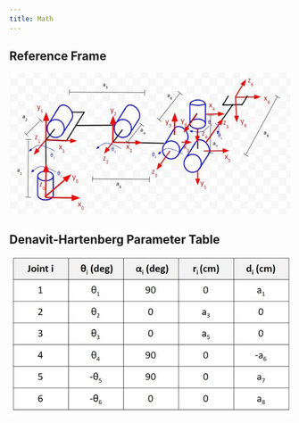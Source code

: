 ```yaml
---
title: Math
---
```


## Reference Frame

![RF](6dofRF.jpg)

## Denavit-Hartenberg Parameter Table

![DH](6d0fDH.jpg)